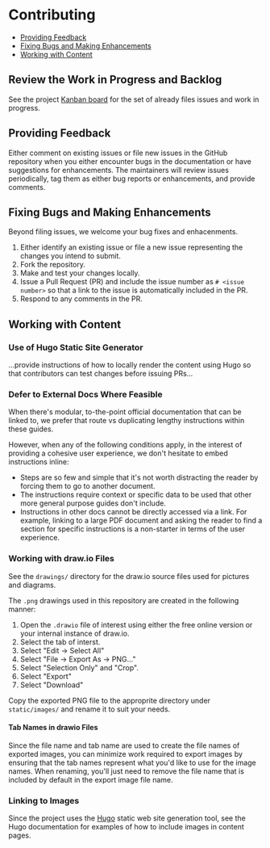 # Contributing

* [Providing Feedback](#providing-feedback)
* [Fixing Bugs and Making Enhancements](#fixing-bugs-and-making-enhancements)
* [Working with Content](#working-with-content)

## Review the Work in Progress and Backlog

See the project [Kanban board](https://github.com/ckamps/aws-foundation-journey/projects/1?fullscreen=true) for the set of already files issues and work in progress.

## Providing Feedback

Either comment on existing issues or file new issues in the GitHub repository when you either encounter bugs in the documentation or have suggestions for enhancements.  The maintainers will review issues periodically, tag them as either bug reports or enhancements, and provide comments.

## Fixing Bugs and Making Enhancements

Beyond filing issues, we welcome your bug fixes and enhacenments.

1. Either identify an existing issue or file a new issue representing the changes you intend to submit.
1. Fork the repository.
1. Make and test your changes locally.
1. Issue a Pull Request (PR) and include the issue number as `# <issue number>` so that a link to the issue is automatically included in the PR.
1. Respond to any comments in the PR.

## Working with Content

### Use of Hugo Static Site Generator

...provide instructions of how to locally render the content using Hugo so that contributors can test changes before issuing PRs...

### Defer to External Docs Where Feasible

When there's modular, to-the-point official documentation that can be linked to, we prefer that route vs duplicating lengthy instructions within these guides.  

However, when any of the following conditions apply, in the interest of providing a cohesive user experience, we don't hesitate to embed instructions inline:
  * Steps are so few and simple that it's not worth distracting the reader by forcing them to go to another document.
  * The instructions require context or specific data to be used that other more general purpose guides don't include.
  * Instructions in other docs cannot be directly accessed via a link. For example, linking to a large PDF document and asking the reader to find a section for specific instructions is a non-starter in terms of the user experience.

### Working with draw.io Files

See the `drawings/` directory for the draw.io source files used for pictures and diagrams. 

The `.png` drawings used in this repository are created in the following manner:

1. Open the `.drawio` file of interest using either the free online version or your internal instance of draw.io.
1. Select the tab of interst.
1. Select "Edit -> Select All"
1. Select "File -> Export As -> PNG..."
1. Select "Selection Only" and "Crop".
1. Select "Export"
1. Select "Download"

Copy the exported PNG file to the approprite directory under `static/images/` and rename it to suit your needs.

#### Tab Names in drawio Files

Since the file name and tab name are used to create the file names of exported images, you can minimize work required to export images by ensuring that the tab names represent what you'd like to use for the image names.  When renaming, you'll just need to remove the file name that is included by default in the export image file name.

### Linking to Images

Since the project uses the [Hugo](https://gohugo.io/) static web site generation tool, see the Hugo documentation for examples of how to include images in content pages.
